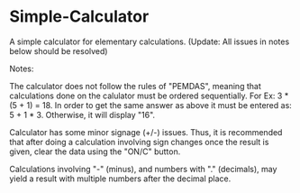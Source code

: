 # Simple-Calculator
A simple calculator for elementary calculations.
(Update: All issues in notes below should be resolved)

Notes:

The calculator does not follow the rules of "PEMDAS", meaning that calculations done on the calulator
must be ordered sequentially.
For Ex:
3 * (5 + 1) = 18.
In order to get the same answer as above it must be entered as:
5 + 1 * 3. 
Otherwise, it will display "16".

Calculator has some minor signage (+/-) issues. Thus, it is recommended that after doing a calculation 
involving sign changes once the result is given, clear the data using the "ON/C" button.

Calculations involving "-" (minus), and numbers with "." (decimals), may yield a result with multiple numbers after the decimal place.


